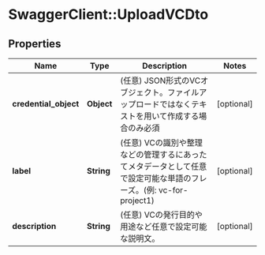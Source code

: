# SwaggerClient::UploadVCDto

## Properties
Name | Type | Description | Notes
------------ | ------------- | ------------- | -------------
**credential_object** | **Object** | (任意) JSON形式のVCオブジェクト。ファイルアップロードではなくテキストを用いて作成する場合のみ必須 | [optional] 
**label** | **String** | (任意) VCの識別や整理などの管理するにあったてメタデータとして任意で設定可能な単語のフレーズ。(例: vc-for-project1) | [optional] 
**description** | **String** | (任意) VCの発行目的や用途など任意で設定可能な説明文。 | [optional] 

